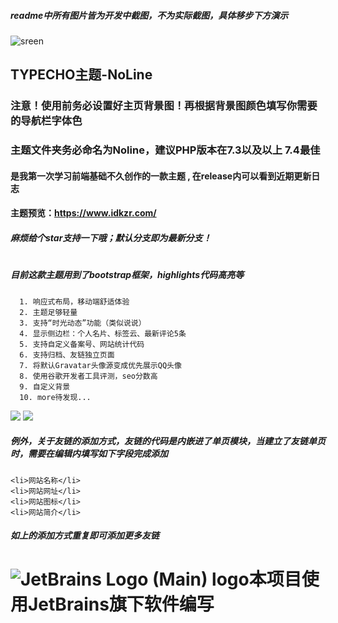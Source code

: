 ##### readme中所有图片皆为开发中截图，不为实际截图，具体移步下方演示
![sreen](https://ask8088-private-1251520898.cos.ap-guangzhou.myqcloud.com/developer-images/article/9513775/f114ytrp29.png?q-sign-algorithm=sha1&q-ak=AKID2uZ1FGBdx1pNgjE3KK4YliPpzyjLZvug&q-sign-time=1673418534;1673425734&q-key-time=1673418534;1673425734&q-header-list=&q-url-param-list=&q-signature=677663f1407e5cc9915668191f08119ba88165a3)
## TYPECHO主题-NoLine
### 注意！使用前务必设置好主页背景图！再根据背景图颜色填写你需要的导航栏字体色
### 主题文件夹务必命名为Noline，建议PHP版本在7.3以及以上 7.4最佳
#### 是我第一次学习前端基础不久创作的一款主题 , 在release内可以看到近期更新日志
#### 主题预览：https://www.idkzr.com/  
##### 麻烦给个star支持一下哦；默认分支即为最新分支！
#
##### 目前这款主题用到了bootstrap框架，highlights代码高亮等
      1. 响应式布局，移动端舒适体验
      2. 主题足够轻量
      3. 支持“时光动态”功能（类似说说）
      4. 显示侧边栏：个人名片、标签云、最新评论5条
      5. 支持自定义备案号、网站统计代码
      6. 支持归档、友链独立页面
      7. 将默认Gravatar头像源变成优先展示QQ头像
      8. 使用谷歌开发者工具评测，seo分数高
      9. 自定义背景
      10. more待发现...
![     ](https://developer.qcloudimg.com/http-save/yehe-9513775/1bf7d0bc8e0d24f49026feea78293776.png?imageView2/2/w/1620)
![     ](https://developer.qcloudimg.com/http-save/yehe-9513775/22b30addc088fc76fbf57c0cfcd86fef.png?imageView2/2/w/1620)
##### 例外，关于友链的添加方式，友链的代码是内嵌进了单页模块，当建立了友链单页时，需要在编辑内填写如下字段完成添加
```
<li>网站名称</li>
<li>网站网址</li>
<li>网站图标</li>
<li>网站简介</li>
```
##### 如上的添加方式重复即可添加更多友链
# 

# ![JetBrains Logo (Main) logo](https://resources.jetbrains.com/storage/products/company/brand/logos/jb_beam.svg)本项目使用JetBrains旗下软件编写
